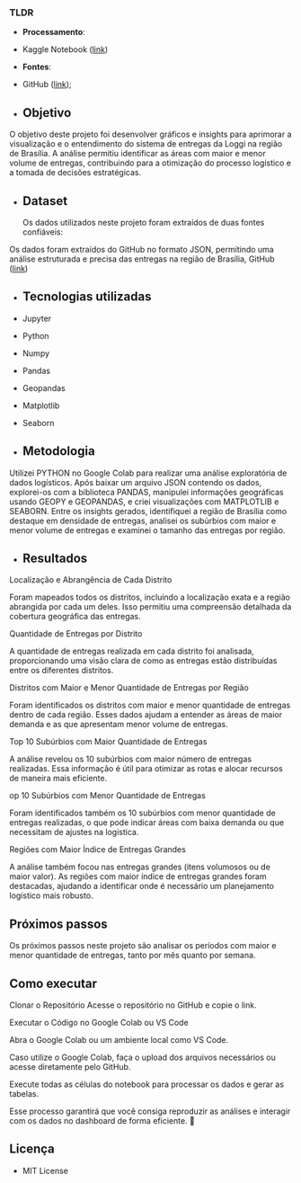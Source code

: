 
### **TLDR**
 - **Processamento**:
  - Kaggle Notebook ([link](https://www.kaggle.com/code/rafaeldeabreu/projeto-an-lise-explorat-ria-da-empresa-loggi/edit))
 - **Fontes**:
  - GitHub ([link](https://raw.githubusercontent.com/andre-marcos-perez/ebac-course-utils/main/dataset/deliveries.json));

  - ## Objetivo
   O objetivo deste projeto foi desenvolver gráficos e insights para aprimorar a visualização e o entendimento do sistema de entregas da Loggi na região de Brasília. A análise permitiu identificar as áreas com maior e menor volume de entregas, contribuindo para a otimização do processo logístico e a tomada de decisões estratégicas. 
  - ## Dataset
    Os dados utilizados neste projeto foram extraídos de duas fontes confiáveis:

  Os dados foram extraídos do GitHub no formato JSON, permitindo uma análise estruturada e precisa das entregas na região de Brasília, GitHub ([link](https://raw.githubusercontent.com/andre-marcos-perez/ebac-course-utils/main/dataset/deliveries.json))
   
  - ## Tecnologias utilizadas
  - Jupyter
  - Python
  - Numpy
  - Pandas
  - Geopandas
  - Matplotlib
  - Seaborn
    
  - ## Metodologia
 Utilizei PYTHON no Google Colab para realizar uma análise exploratória de dados logísticos.
Após baixar um arquivo JSON contendo os dados, explorei-os com a biblioteca PANDAS,
manipulei informações geográficas usando GEOPY e GEOPANDAS, e criei visualizações com
MATPLOTLIB e SEABORN. Entre os insights gerados, identifiquei a região de Brasília como
destaque em densidade de entregas, analisei os subúrbios com maior e menor volume de
entregas e examinei o tamanho das entregas por região.
  

  - ## Resultados
Localização e Abrangência de Cada Distrito

Foram mapeados todos os distritos, incluindo a localização exata e a região abrangida por cada um deles. Isso permitiu uma compreensão detalhada da cobertura geográfica das entregas. 

Quantidade de Entregas por Distrito

A quantidade de entregas realizada em cada distrito foi analisada, proporcionando uma visão clara de como as entregas estão distribuídas entre os diferentes distritos.

Distritos com Maior e Menor Quantidade de Entregas por Região

Foram identificados os distritos com maior e menor quantidade de entregas dentro de cada região. Esses dados ajudam a entender as áreas de maior demanda e as que apresentam menor volume de entregas.

Top 10 Subúrbios com Maior Quantidade de Entregas

A análise revelou os 10 subúrbios com maior número de entregas realizadas. Essa informação é útil para otimizar as rotas e alocar recursos de maneira mais eficiente.

op 10 Subúrbios com Menor Quantidade de Entregas

Foram identificados também os 10 subúrbios com menor quantidade de entregas realizadas, o que pode indicar áreas com baixa demanda ou que necessitam de ajustes na logística.

Regiões com Maior Índice de Entregas Grandes

A análise também focou nas entregas grandes (itens volumosos ou de maior valor). As regiões com maior índice de entregas grandes foram destacadas, ajudando a identificar onde é necessário um planejamento logístico mais robusto.

 ## Próximos passos
Os próximos passos neste projeto são analisar os períodos com maior e menor quantidade de entregas, tanto por mês quanto por semana.

## Como executar 
Clonar o Repositório
Acesse o repositório no GitHub e copie o link.

Executar o Código no Google Colab ou VS Code

Abra o Google Colab ou um ambiente local como VS Code.

Caso utilize o Google Colab, faça o upload dos arquivos necessários ou acesse diretamente pelo GitHub.

Execute todas as células do notebook para processar os dados e gerar as tabelas.

Esse processo garantirá que você consiga reproduzir as análises e interagir com os dados no dashboard de forma eficiente. 🚀
    

  ## Licença
    
  - MIT License

